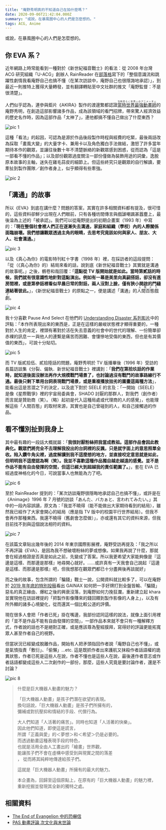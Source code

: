 ```yaml
---
title: "庵野秀明真的不知道自己在拍什麼嗎？"
date: 2020-09-06T21:42:04.000Z
summary: "或說，在暴風圈中心的人們是怎麼想的。"
tags: ACG, Anime
---
```


或說，在暴風圈中心的人們是怎麼想的。

## 你 EVA 系？

近年網路上時常能看到一種對於《新世紀福音戰士》的看法：從 2008 年台灣 ACG 研究組織「U-ACG」創辦人 RainReader 在[部落格](https://blog.xuite.net/tuyu/MIYU/17160404-EVANGELION%E6%96%B0%E5%8A%87%E5%A0%B4%E7%89%88%EF%BC%9A%E5%BA%8F%EF%BD%9E%E5%B0%91%E5%B9%B4%E8%AE%8A%E6%88%90%E4%BA%86%E7%A5%9E%E8%A9%B1)寫下的「整個意識流和跳躍性劇情我看庵野自己也搞不懂（在某次訪談中，庵野自己也很隱誨地承認）」，到最近一則推特上獲得大量轉發，並有翻譯轉貼至中文社群的推文「庵野監督：不是很清楚」。

人們似乎認為，連參與鉅片《AKIRA》製作的渡邊繁都認證<ruby>[當時世界最強動畫師](https://togetter.com/li/1527666)<rp>(</rp><rt>当時恐らく世界一のアニメーター</rt><rp>)</rp></ruby>的庵野秀明，在創造這部影響諸多作品，成為該領域的看門招牌，帶來驚人經濟效益的歷史名作時，因為這部作品「太神了」，連他都搞不懂自己做出了什麼東西？

![pic 1](https://i.imgur.com/8N8B3e0.jpg)

這種「看法」的起因，可認為是源於作品後段製作時程與經費的吃緊，最後兩話改為採取「畫風大變」的大量字卡、兼用卡以及角色獨白手法做結，激怒了許多當年期待本作的觀眾，並讓往後數十年不清楚脈絡的新觀眾感到困惑，從而認為「這是一部看不懂的作品」；以及部份觀眾過度關注一部份僅做為裝飾用途的詞彙，逸脫原本故事的主軸，迷失在雞毛蒜皮的細節上。但這些終究只是觀眾的自行解讀，要牽扯到製作團隊／創作者身上，似乎顯得有些牽強。

![pic 2](https://i.imgur.com/5S3cCgV.png)

## 「溝通」的故事

所以《EVA》到底在講什麼？問題的答案，其實在許多相關資料都有提及，很可惜的，這些資料卻鮮少出現在人們眼前，只有各種坊間傳言與戲謔嘲諷甚囂塵上，最後淪為上述的「被承認」。我們可以從庵野提出的初期企畫案（1993 年）中寫的：「**現在整個社會裡人們正在逐漸失去溝通，家庭和組織（學校）內的人際關係面臨崩壞。我們想讓觀眾透過主角的眼睛，去思考究竟該如何與家人、朋友、大人、社會溝通。**」

![pic 3](https://i.imgur.com/y5CoIj6.png)

以及《真心為你》的電影特刊紅十字書（1998 年）裡，在採訪者的這段提問：「從（《真心為你》的）結局來看的話，說到底《新世紀福音戰士》其實就是溝通的故事呢。」之後，鶴卷和哉回覆：「**這點從 TV 版開始就是如此。當時第貳話的時候，我們就有很意識性地針對這點演出。例如有一幕是美里向真嗣搭話，卻沒有進房間裡，或是第參話裡看似早晨日常的對話，兩人沒對上臉，僅有狹小開啟的門縫連結著彼此。**」，《新世紀福音戰士》的原點之一，便是講述「溝通」的<ruby>人間百態戲劇<rp>(</rp><rt>人間ドラマ</rt><rp>)</rp></ruby>。

![pic 4](https://i.imgur.com/ONaDVgZ.png)

我十分喜歡 Pause And Select 在他們的 [Understanding Disaster 系列影片](https://www.youtube.com/watch?v=dCKZQphDyLY)中的評點：「本作所表現出來的東西是，正是在這樣的嚴峻狀態裡才顯得重要的，一種對於人生的肯定，裡頭有著對於活在失去意義的社會中的世代的理解、一份簡單卻赤裸的訊息ーー與他人的連繫是痛苦而困難、會悽慘地受傷的東西，但也是有其價值的東西」，可說十分貼切。

![pic 5](https://i.imgur.com/U0Kj4Aw.png)

而 TV 版貳拾伍、貳拾陸話的問題，庵野秀明於 TV 版播畢後（1996 年）受訪的長篇訪談集《分裂、偏執．新世紀福音戰士》裡講到：「**我們在第拾玖話的作業時，就知道後面沒辦法再作大規模戰鬥場景了，也討論過沒有戰鬥的故事路線行不通。最後只剩下單用台詞表現戰鬥場景，或是重複播放拙劣的圖畫這兩種方法**」，能看出這是苦澀之下的決定，以及底下對於 SEELE 的言及：「一開始（SEELE）是像《星際戰爭》裡的宇宙局委員會，SHADO 討厭的那群人，對我們（創作者）而言就是贊助商（笑）。（略）起初是代入這種局處或代理商的人的感覺」，也能理解這些「人間百態」的取材來源，其實也是自己曾碰到的人，和自己接觸過的作品。

## 看不懂別扯到我身上

其中最有趣的一段話大概就屬：「**我很討厭粉絲把我當成教祖。這部作品會因此教典化。觀眾們將完全不去理解我投出的台詞裡的反諷，只是就字面上的意思照單全收。陷入鑽牛角尖裡，過度解讀到我不這麼想的地方，並直接咬定意思就是如此，但明明我不這麼認為啊（笑）。我並不喜歡這種作品獨自越走越遠的感覺。並不是作品不能有自由發揮的空間，但這已經大到超越我的責任範圍了。**」，套在 EVA 已經過度神格化的今日，可說當事人也無能為力了吧。

![pic 6](https://i.imgur.com/dRvDbic.png)

至於 RainReader 提到的：「某次訪談庵野很隱晦地承認自己也搞不懂」，或許是在《Animage》1996 年 7 月號的訪談「あんた、バカぁと、言われてみたい。」其中的一段內容誤讀，原文為：「我並不曉得（能不能做出大家期待看到的結局），雖然我已經作了大家會開心的結局（應是指 TV 版中的校園平行世界結局）。但我不會再作那種東西。我還不曉得（舊劇會怎麼做）」，亦或還有其它的資料來源，但我目前找不到與這個說法相符的資料。

![pic 7](https://i.imgur.com/d3lOowI.png)

在該篇文章貼出幾年後的 2014 年東京國際影展裡，庵野受訪再提及：「我之所以不再評論《EVA》，是因為我不想破壞粉絲的夢或想像。如果我再說了什麼，那就會在經過檢證是否真是如此之前，先變成了答案。所以我更希望大家能夠像是『這邊是這樣、而那邊是那樣』地尋開心就好。……或許真有一天我會自己說起『這邊是這樣、而那邊是那樣』吧，但我想那在觀眾們都已十分盡興後再談就好」

而之後的故事，包含所謂的「騙錢」戰士一說，公開資料就比較多了，可以在庵野於 [2019 年年底的特別投稿](https://diamond.jp/articles/-/224881)看出 GAINAX 如何把一手好牌打到全盤皆輸、「騙錢」惡名的真正緣由、爆紅之後的興衰沒落，到庵野如何力挽狂瀾，重新建立起 khara 並實現他在訪談裡提的「把製作影像賺來的錢回饋到製作影像的人身上」，以及有所外顯的諸多心境變化，從而還其一個比較公道的評價。

現在很多人會把「作者已死」掛在嘴邊，我部份認同這樣的說法，就像上面引用裡的「並不是作品不能有自由發揮的空間」，一部作品本來就不會只有一種解釋方式，作者說的話也不是絕對正確，或是應該尊為聖經膜拜，寫得好的評論更能拓寬眾人甚至作者自己的視野。

但當狀況已經變成脫離作品，開始有人把矛頭指回作者說「庵野自己也不懂」，或是氣憤指責「敷衍」、「偷懶」…etc. 這是既抓作者出來護航又抹殺作者話語權的詭異狀態，作者已死是這些人在說，作者不懂也是這些人在說，最後連作者意志或作者話語都變成這些人二次創作的一部份，那麼，這些人究竟是要討論作者，還是不討論？

![pic 8](https://i.imgur.com/NZufCq8.jpg)

> 什麼是巨大機器人動畫的魅力？
>
> 「巨大機器人動畫」是孩子們潛在欲望的表現。<br>
> 換句話說，「巨大機器人動畫」是孩子們所擁有的，<br>
> 彌補或對抗壓抑和情結的手段、代償行為。
>
> 大人們知道「人活著的痛苦」。同時也知道「人活著的快樂」。<br>
> 因此他們知道，即使這是謊言，<br>
> 所謂「正義與愛」的＜夢想＞和＜希望＞仍是必要的。<br>
> 而透過動畫這種表現手段的特色，<br>
> 也就是活用全由人工畫出的「繪畫」世界觀，<br>
> 能讓孩子們不會在虛構中感受到與現實之間的落差<br>，
> 從而將其純粹地傳達給孩子們。
>
> 這就是「巨大機器人動畫」所擁有的最大的魅力。
>
> 本企畫為，回歸至這個原點上，在原有的「巨大機器人動畫」的魅力裡，<br>
> 重新挖掘並發現其全新的獨特之處。

## 相關資料

- [The End of Evangelion 中的恐嚇信](http://orgsun.blogspot.com/2011/05/end-of-evangelion.html)
- [PAS 動畫評論 次文化與末世論](./ACG-Pause-And-Select-Apocalypse)
